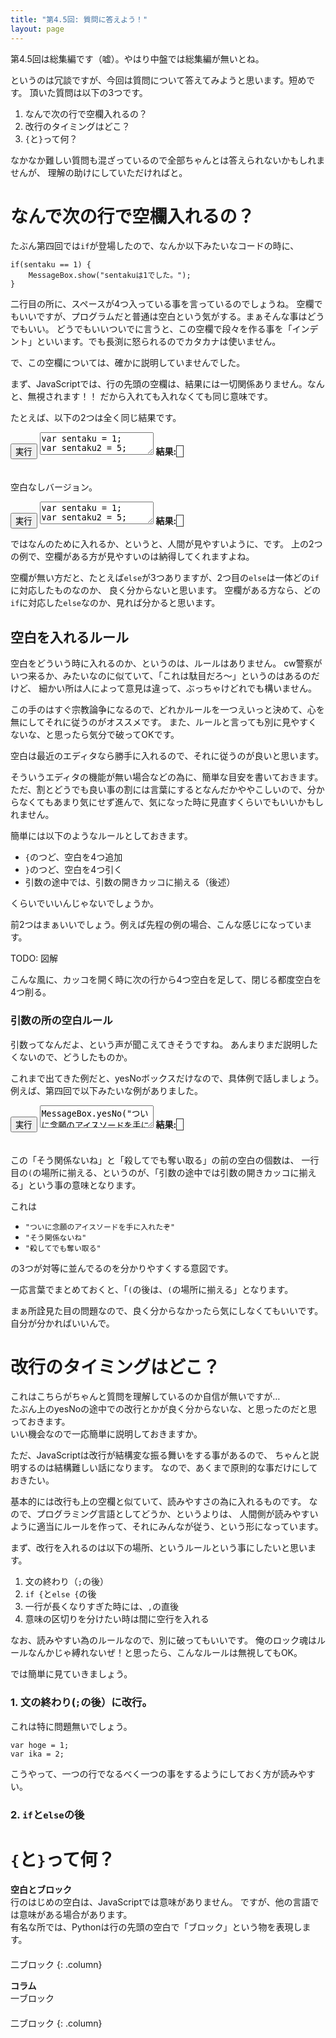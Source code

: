 ```yaml
---
title: "第4.5回: 質問に答えよう！"
layout: page
---
```


<link rel="stylesheet" href="https://cdnjs.cloudflare.com/ajax/libs/codemirror/5.35.0/codemirror.css" />
<script src="https://cdnjs.cloudflare.com/ajax/libs/codemirror/5.35.0/codemirror.js"></script>
<script src="https://cdnjs.cloudflare.com/ajax/libs/codemirror/5.35.0/mode/javascript/javascript.js"></script>
<style>
    .CodeMirror { height: auto; border: 1px solid #ddd; }
    .console { border: 1px solid #333; color: rgb(48, 68, 216); padding: 0px 5px 0px 5px; }

    .answer {color: red;  }
    .hideanswer { display: none; }
    .result {font-size: large;}
    .wrong {color: red;  }
    .correct {color: rgb(0, 89, 255);  }



    .column{
        padding: 0.5em 1em;
        margin: 2em 0;
        color: #5d627b;
        background: white;
        border-top: solid 5px #5d627b;
        box-shadow: 0 3px 5px rgba(0, 0, 0, 0.22);
    }    
</style>
<link rel="stylesheet" href="https://rawgit.com/karino2/js-introduction/master/scripts/smoke.css" />
<script src="https://rawgit.com/karino2/js-introduction/master/scripts/smoke.min.js"></script>                    
<script src="https://neil.fraser.name/software/JS-Interpreter/acorn_interpreter.js"></script>

<script type="text/javascript" src="https://rawgit.com/karino2/js-introduction/master/scripts/env.js"></script>



<script>
var questions = [];


  document.body.onload = function() {
    myInterpreter = new Interpreter('MessageBox = {show: SmokeAlert, yesNo: SmokeYesNo};', initFunc);
    scenarioPlayer = new Interpreter('MessageBox = {show: SmokeAlert, yesNo: SmokeYesNo};', initScnearioPlayerFunc);


    setupAllREPL2(2);
    setupAllQuestionsWithScnario(questions);
  }
</script>


第4.5回は総集編です（嘘）。やはり中盤では総集編が無いとね。

というのは冗談ですが、今回は質問について答えてみようと思います。短めです。
頂いた質問は以下の3つです。

1. なんで次の行で空欄入れるの？
2. 改行のタイミングはどこ？
3. `{`と`}`って何？

なかなか難しい質問も混ざっているので全部ちゃんとは答えられないかもしれませんが、
理解の助けにしていただければと。


# なんで次の行で空欄入れるの？

たぶん第四回では`if`が登場したので、なんか以下みたいなコードの時に、

```
if(sentaku == 1) {
    MessageBox.show("sentakuは1でした。");
}
```

二行目の所に、スペースが4つ入っている事を言っているのでしょうね。
空欄でもいいですが、プログラムだと普通は空白という気がする。まぁそんな事はどうでもいい。
どうでもいいついでに言うと、この空欄で段々を作る事を「インデント」といいます。でも長渕に怒られるのでカタカナは使いません。

で、この空欄については、確かに説明していませんでした。

まず、JavaScriptでは、行の先頭の空欄は、結果には一切関係ありません。なんと、無視されます！！
だから入れても入れなくても同じ意味です。

たとえば、以下の2つは全く同じ結果です。


<div id="ex1">
<input type="button" value="実行" />
<textarea>
var sentaku = 1;
var sentaku2 = 5;

if(sentaku == 1) {
    if(sentaku2 == 1) {
        MessageBox.show("1つ目");
    } else {
        MessageBox.show("2つ目");
    }
} else {
    if( sentaku2 == 5) {
        MessageBox.show("3つ目");
    } else {
        MessageBox.show("4つ目");
    }
}</textarea>
<b>結果:</b> <span class="console"></span><br>
</div>
  
　  
空白なしバージョン。
<div id="ex2">
<input type="button" value="実行" />
<textarea>
var sentaku = 1;
var sentaku2 = 5;

if(sentaku == 1) {
if(sentaku2 == 1) {
MessageBox.show("1つ目");
} else {
MessageBox.show("2つ目");
}
} else {
if( sentaku2 == 5) {
MessageBox.show("3つ目");
} else {
MessageBox.show("4つ目");
}
}</textarea>
<b>結果:</b> <span class="console"></span><br>
</div>


ではなんのために入れるか、というと、人間が見やすいように、です。
上の2つの例で、空欄がある方が見やすいのは納得してくれますよね。

空欄が無い方だと、たとえば`else`が3つありますが、2つ目の`else`は一体どの`if`に対応したものなのか、
良く分からないと思います。
空欄がある方なら、どの`if`に対応した`else`なのか、見れば分かると思います。

## 空白を入れるルール

空白をどういう時に入れるのか、というのは、ルールはありません。
cw警察がいつ来るか、みたいなのに似ていて、「これは駄目だろ〜」というのはあるのだけど、
細かい所は人によって意見は違って、ぶっちゃけどれでも構いません。

この手のはすぐ宗教論争になるので、どれかルールを一つえいっと決めて、心を無にしてそれに従うのがオススメです。
また、ルールと言っても別に見やすくないな、と思ったら気分で破ってOKです。

空白は最近のエディタなら勝手に入れるので、それに従うのが良いと思います。

そういうエディタの機能が無い場合などの為に、簡単な目安を書いておきます。
ただ、割とどうでも良い事の割には言葉にするとなんだかややこしいので、分からなくてもあまり気にせず進んで、気になった時に見直すくらいでもいいかもしれません。

簡単には以下のようなルールとしておきます。

- `{`のつど、空白を4つ追加
- `}`のつど、空白を4つ引く
- 引数の途中では、引数の開きカッコに揃える（後述）

くらいでいいんじゃないでしょうか。

前2つはまぁいいでしょう。例えば先程の例の場合、こんな感じになっています。

TODO: 図解

こんな風に、カッコを開く時に次の行から4つ空白を足して、閉じる都度空白を4つ削る。

### 引数の所の空白ルール

引数ってなんだよ、という声が聞こえてきそうですね。
あんまりまだ説明したくないので、どうしたものか。

これまで出てきた例だと、yesNoボックスだけなので、具体例で話しましょう。  
例えば、第四回で以下みたいな例がありました。

<div id="ex3">
<input type="button" value="実行" />
<textarea>
MessageBox.yesNo("ついに念願のアイスソードを手に入れたぞ",
                 "そう関係ないね",
                 "殺してでも奪い取る");</textarea>
<b>結果:</b> <span class="console"></span><br>
</div>
  
　  
この「そう関係ないね」と「殺してでも奪い取る」の前の空白の個数は、
一行目の`(`の場所に揃える、というのが、「引数の途中では引数の開きカッコに揃える」という事の意味となります。

これは

- `"ついに念願のアイスソードを手に入れたぞ"`
- `"そう関係ないね"`
- `"殺してでも奪い取る"`

の3つが対等に並んでるのを分かりやすくする意図です。

一応言葉でまとめておくと、「`(`の後は、`(`の場所に揃える」となります。

まぁ所詮見た目の問題なので、良く分からなかったら気にしなくてもいいです。
自分が分かればいいんで。

# 改行のタイミングはどこ？

これはこちらがちゃんと質問を理解しているのか自信が無いですが…  
たぶん上のyesNoの途中での改行とかが良く分からないな、と思ったのだと思っておきます。  
いい機会なので一応簡単に説明しておきますか。

ただ、JavaScriptは改行が結構変な振る舞いをする事があるので、
ちゃんと説明するのは結構難しい話になります。
なので、あくまで原則的な事だけにしておきたい。

基本的には改行も上の空欄と似ていて、読みやすさの為に入れるものです。
なので、プログラミング言語としてどうか、というよりは、
人間側が読みやすいように適当にルールを作って、それにみんなが従う、という形になっています。

まず、改行を入れるのは以下の場所、というルールという事にしたいと思います。

1. 文の終わり（`;`の後）
2. `if {`と`else {`の後
3. 一行が長くなりすぎた時には、`,`の直後
4. 意味の区切りを分けたい時は間に空行を入れる


なお、読みやすい為のルールなので、別に破ってもいいです。
俺のロック魂はルールなんかじゃ縛れないぜ！と思ったら、こんなルールは無視してもOK。

では簡単に見ていきましょう。


### 1. 文の終わり(`;`の後）に改行。

これは特に問題無いでしょう。


```
var hoge = 1;
var ika = 2;
```

こうやって、一つの行でなるべく一つの事をするようにしておく方が読みやすい。

### 2. `if`と`else`の後





# `{`と`}`って何？



**空白とブロック**  
行のはじめの空白は、JavaScriptでは意味がありません。
ですが、他の言語では意味がある場合があります。  
有名な所では、Pythonは行の先頭の空白で「ブロック」という物を表現します。  
　  
二ブロック
{: .column}


**コラム**  
一ブロック  
　  
二ブロック
{: .column}

